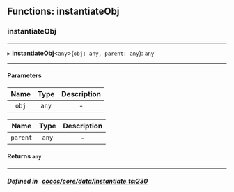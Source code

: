 ## Functions: instantiateObj

### instantiateObj


___
▸ **instantiateObj**<`any`\>(`obj: any, parent: any`): `any`
___


#### Parameters

| Name | Type | Description |
| :------: | :------: | :------: |
| `obj` | `any` | - |

| Name | Type | Description |
| :------: | :------: | :------: |
| `parent` | `any` | - |


#### Returns `any` 
___


##### Defined in &nbsp;   [cocos/core/data/instantiate.ts:230](https://github.com/cocos-creator/engine/blob/c7bf6b8a9/cocos/core/data/instantiate.ts#L230)&nbsp;
